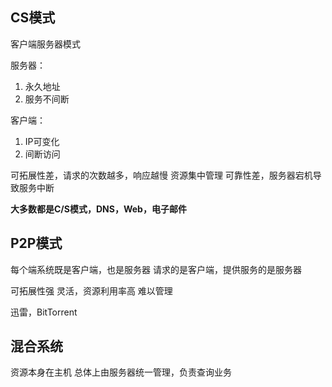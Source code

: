 ## CS模式
客户端服务器模式

服务器：
1. 永久地址
2. 服务不间断

客户端：
1. IP可变化
2. 间断访问

可拓展性差，请求的次数越多，响应越慢
资源集中管理
可靠性差，服务器宕机导致服务中断

**大多数都是C/S模式，DNS，Web，电子邮件**
## P2P模式
每个端系统既是客户端，也是服务器
请求的是客户端，提供服务的是服务器

可拓展性强
灵活，资源利用率高
难以管理

迅雷，BitTorrent
## 混合系统
资源本身在主机
总体上由服务器统一管理，负责查询业务

